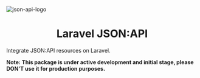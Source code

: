![json-api-logo](https://jsonapi.org/images/jsonapi.png)

<h1 align="center">Laravel JSON:API</h1>

Integrate JSON:API resources on Laravel.

**Note: This package is under active development and initial stage, please DON'T use it for production purposes.**
